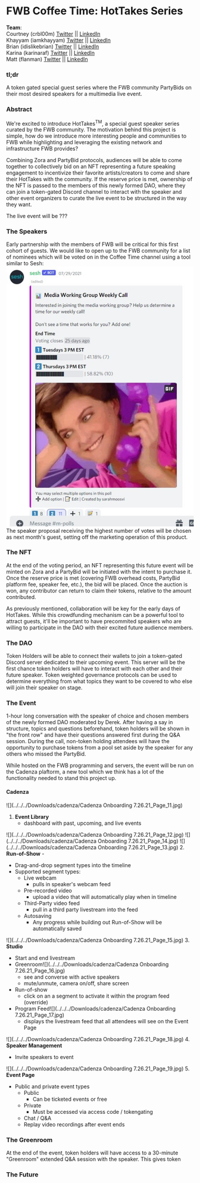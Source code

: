 # FWB Coffee Time: HotTakes Series
**Team**:  
Courtney (crbl00m)  [Twitter]() || [LinkedIn]()  
Khayyam  (iamkhayyam)  [Twitter]()  || [LinkedIn]()  
Brian  (idislikebrian)  [Twitter]()  || [LinkedIn]()  
Karina  (karinaraf)  [Twitter]()  || [LinkedIn]()  
Matt  (flanman) [Twitter]()  || [LinkedIn]()  

### tl;dr  
A token gated special guest series where the FWB community PartyBids on their most desired speakers for a multimedia live event.  

### Abstract  
We're excited to introduce HotTakes<sup>TM</sup>, a special guest speaker series curated by the FWB community. The motivation behind this project is simple, how do we introduce more interesting people and communities to FWB while highlighting and leveraging the existing network and infrastructure FWB provides?  

Combining Zora and PartyBid protocols, audiences will be able to come together to collectively bid on an NFT representing a future speaking engagement to incentivize their favorite artists/creators to come and share their HotTakes with the community. If the reserve price is met, ownership of the NFT is passed to the members of this newly formed DAO, where they can join a token-gated Discord channel to interact with the speaker and other event organizers to curate the live event to be structured in the way they want.

The live event will be ???


### The Speakers
Early partnership with the members of FWB will be critical for this first cohort of guests. We would like to open up to the FWB community for a list of nominees which will be voted on in the Coffee Time channel using a tool similar to Sesh:  
![img.png](img.png)  
The speaker proposal receiving the highest number of votes will be chosen as next month's guest, setting off the marketing operation of this product.

### The NFT
At the end of the voting period, an NFT representing this future event will be minted on Zora and a PartyBid will be initiated with the intent to purchase it. Once the reserve price is met (covering FWB overhead costs, PartyBid platform fee, speaker fee, etc.), the bid will be placed. Once the auction is won, any contributor can return to claim their tokens, relative to the amount contributed.   

As previously mentioned, collaboration will be key for the early days of HotTakes. While this crowdfunding mechanism can be a powerful tool to attract guests, it'll be important to have precommited speakers who are willing to participate in the DAO with their excited future audience members.

### The DAO
Token Holders will be able to connect their wallets to join a token-gated Discord server dedicated to their upcoming event. This server will be the first chance token holders will have to interact with each other and their future speaker. Token weighted governance protocols can be used to determine everything from what topics they want to be covered to who else will join their speaker on stage.

### The Event
1-hour long conversation with the speaker of choice and chosen members of the newly formed DAO moderated by Derek. After having a say in structure, topics and questions beforehand, token holders will be shown in "the front row" and have their questions answered first during the Q&A session. During the call, non-token holding attendees will have the opportunity to purchase tokens from a pool set aside by the speaker for any others who missed the PartyBid.  

While hosted on the FWB programming and servers, the event will be run on the Cadenza plaftorm, a new tool which we think has a lot of the functionality needed to stand this project up. 
#### Cadenza
![](../../../Downloads/cadenza/Cadenza Onboarding 7.26.21_Page_11.jpg)
1. **Event Library** 
   * dashboard with past, upcoming, and live events
   
![](../../../Downloads/cadenza/Cadenza Onboarding 7.26.21_Page_12.jpg)
![](../../../Downloads/cadenza/Cadenza Onboarding 7.26.21_Page_14.jpg)
![](../../../Downloads/cadenza/Cadenza Onboarding 7.26.21_Page_13.jpg)
2. **Run-of-Show** -
   * Drag-and-drop segment types into the timeline
   * Supported segment types:
     * Live webcam
       * pulls in speaker's webcam feed
     * Pre-recorded video
       * upload a video that will automatically play when in timeline
     * Third-Party video feed
       * pull in a third party livestream into the feed
     * Autosaving
       * Any progress while building out Run-of-Show will be automatically saved  

![](../../../Downloads/cadenza/Cadenza Onboarding 7.26.21_Page_15.jpg)
3. **Studio**
   * Start and end livestream
   * Greenroom![](../../../Downloads/cadenza/Cadenza Onboarding 7.26.21_Page_16.jpg)
     * see and converse with active speakers
     * mute/unmute, camera on/off, share screen
   * Run-of-show
     * click on an a segment to activate it within the program feed (override)
   * Program Feed![](../../../Downloads/cadenza/Cadenza Onboarding 7.26.21_Page_17.jpg)
     * displays the livestream feed that all attendees will see on the Event Page

![](../../../Downloads/cadenza/Cadenza Onboarding 7.26.21_Page_18.jpg)
4. **Speaker Management**
   * Invite speakers to event

![](../../../Downloads/cadenza/Cadenza Onboarding 7.26.21_Page_19.jpg)
5. **Event Page**
   * Public and private event types
     * Public
       * Can be ticketed events or free
     * Private
       * Must be accessed via access code / tokengating
     * Chat / Q&A
     * Replay video recordings after event ends


### The Greenroom
At the end of the event, token holders will have access to a 30-minute "Greenroom" extended Q&A session with the speaker. This gives token

### The Future
